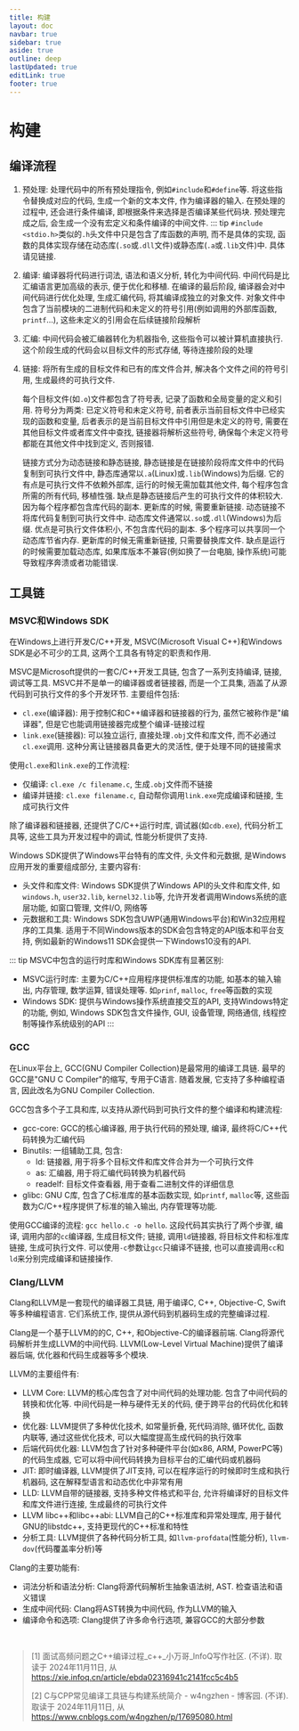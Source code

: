 ```yaml
---
title: 构建
layout: doc
navbar: true
sidebar: true
aside: true
outline: deep
lastUpdated: true
editLink: true
footer: true
---
```


# 构建

## 编译流程

1. 预处理: 处理代码中的所有预处理指令, 例如`#include`和`#define`等. 将这些指令替换成对应的代码, 生成一个新的文本文件, 作为编译器的输入. 在预处理的过程中, 还会进行条件编译, 即根据条件来选择是否编译某些代码块. 预处理完成之后, 会生成一个没有宏定义和条件编译的中间文件. 
    ::: tip
    `#include <stdio.h>`类似的`.h`头文件中只是包含了库函数的声明, 而不是具体的实现, 函数的具体实现存储在动态库(`.so`或`.dll`文件)或静态库(`.a`或`.lib`文件)中. 具体请见链接.
2. 编译: 编译器将代码进行词法, 语法和语义分析, 转化为中间代码. 中间代码是比汇编语言更加高级的表示, 便于优化和移植. 在编译的最后阶段, 编译器会对中间代码进行优化处理, 生成汇编代码, 将其编译成独立的对象文件. 对象文件中包含了当前模块的二进制代码和未定义的符号引用(例如调用的外部库函数, `printf`...), 这些未定义的引用会在后续链接阶段解析
3. 汇编: 中间代码会被汇编器转化为机器指令, 这些指令可以被计算机直接执行. 这个阶段生成的代码会以目标文件的形式存储, 等待连接阶段的处理
4. 链接: 将所有生成的目标文件和已有的库文件合并, 解决各个文件之间的符号引用, 生成最终的可执行文件. 

   每个目标文件(如`.o`)文件都包含了符号表, 记录了函数和全局变量的定义和引用. 符号分为两类: 已定义符号和未定义符号, 前者表示当前目标文件中已经实现的函数和变量, 后者表示的是当前目标文件中引用但是未定义的符号, 需要在其他目标文件或者库文件中查找, 链接器将解析这些符号, 确保每个未定义符号都能在其他文件中找到定义, 否则报错. 

   链接方式分为动态链接和静态链接, 静态链接是在链接阶段将库文件中的代码复制到可执行文件中, 静态库通常以`.a`(Linux)或`.lib`(Windows)为后缀. 它的有点是可执行文件不依赖外部库, 运行的时候无需加载其他文件, 每个程序包含所需的所有代码, 移植性强. 缺点是静态链接后产生的可执行文件的体积较大. 因为每个程序都包含库代码的副本. 更新库的时候, 需要重新链接. 动态链接不将库代码复制到可执行文件中. 动态库文件通常以`.so`或`.dll`(Windows)为后缀. 优点是可执行文件体积小, 不包含库代码的副本. 多个程序可以共享同一个动态库节省内存. 更新库的时候无需重新链接, 只需要替换库文件. 缺点是运行的时候需要加载动态库, 如果库版本不兼容(例如换了一台电脑, 操作系统)可能导致程序奔溃或者功能错误.

## 工具链

### MSVC和Windows SDK

在Windows上进行开发C/C++开发, MSVC(Microsoft Visual C++)和Windows SDK是必不可少的工具, 这两个工具各有特定的职责和作用.

MSVC是Microsoft提供的一套C/C++开发工具链, 包含了一系列支持编译, 链接, 调试等工具. MSVC并不是单一的编译器或者链接器, 而是一个工具集, 涵盖了从源代码到可执行文件的多个开发环节. 主要组件包括:

- `cl.exe`(编译器): 用于控制C和C++编译器和链接器的行为, 虽然它被称作是"编译器", 但是它也能调用链接器完成整个编译-链接过程
- `link.exe`(链接器): 可以独立运行, 直接处理`.obj`文件和库文件, 而不必通过`cl.exe`调用. 这种分离让链接器具备更大的灵活性, 便于处理不同的链接需求

使用`cl.exe`和`link.exe`的工作流程:

- 仅编译: `cl.exe /c filename.c`, 生成`.obj`文件而不链接
- 编译并链接: `cl.exe filename.c`, 自动帮你调用`link.exe`完成编译和链接, 生成可执行文件

除了编译器和链接器, 还提供了C/C++运行时库, 调试器(如`cdb.exe`), 代码分析工具等, 这些工具为开发过程中的调试, 性能分析提供了支持.

Windows SDK提供了Windows平台特有的库文件, 头文件和元数据, 是Windows应用开发的重要组成部分, 主要内容有:

- 头文件和库文件: Windows SDK提供了Windows API的头文件和库文件, 如`windows.h`, `user32.lib`, `kernel32.lib`等, 允许开发者调用Windows系统的底层功能, 如窗口管理, 文件I/O, 网络等
- 元数据和工具: Windows SDK包含UWP(通用Windows平台)和Win32应用程序的工具集. 适用于不同Windows版本的SDK会包含特定的API版本和平台支持, 例如最新的Windows11 SDK会提供一下Windows10没有的API.

::: tip
MSVC中包含的运行时库和Windows SDK库有显著区别:

- MSVC运行时库: 主要为C/C++应用程序提供标准库的功能, 如基本的输入输出, 内存管理, 数学运算, 错误处理等. 如`prinf`, `malloc`, `free`等函数的实现
- Windows SDK: 提供与Windows操作系统直接交互的API, 支持Windows特定的功能, 例如, Windows SDK包含文件操作, GUI, 设备管理, 网络通信, 线程控制等操作系统级别的API
:::

### GCC

在Linux平台上, GCC(GNU Compiler Collection)是最常用的编译工具链. 最早的GCC是"GNU C Compiler"的缩写, 专用于C语言. 随着发展, 它支持了多种编程语言, 因此改名为GNU Compiler Collection.

GCC包含多个子工具和库, 以支持从源代码到可执行文件的整个编译和构建流程:

- gcc-core: GCC的核心编译器, 用于执行代码的预处理, 编译, 最终将C/C++代码转换为汇编代码
- Binutils: 一组辅助工具, 包含:
    - ld: 链接器, 用于将多个目标文件和库文件合并为一个可执行文件
    - as: 汇编器, 用于将汇编代码转换为机器代码
    - readelf: 目标文件查看器, 用于查看二进制文件的详细信息
- glibc: GNU C库, 包含了C标准库的基本函数实现, 如`printf`, `malloc`等, 这些函数为C/C++程序提供了标准的输入输出, 内存管理等功能.

使用GCC编译的流程: `gcc hello.c -o hello`. 这段代码其实执行了两个步骤, 编译, 调用内部的`cc`编译器, 生成目标文件; 链接, 调用`ld`链接器, 将目标文件和标准库链接, 生成可执行文件. 可以使用`-c`参数让`gcc`只编译不链接, 也可以直接调用`cc`和`ld`来分别完成编译和链接操作.

### Clang/LLVM

Clang和LLVM是一套现代的编译器工具链, 用于编译C, C++, Objective-C, Swift等多种编程语言. 它们系统工作, 提供从源代码到机器码生成的完整编译过程.

Clang是一个基于LLVM的的C, C++, 和Objective-C的编译器前端. Clang将源代码解析并生成LLVM的中间代码. LLVM(Low-Level Virtual Machine)提供了编译器后端, 优化器和代码生成器等多个模块. 

LLVM的主要组件有:

- LLVM Core: LLVM的核心库包含了对中间代码的处理功能. 包含了中间代码的转换和优化等. 中间代码是一种与硬件无关的代码, 便于跨平台的代码优化和转换
- 优化器: LLVM提供了多种优化技术, 如常量折叠, 死代码消除, 循环优化, 函数内联等, 通过这些优化技术, 可以大幅度提高生成代码的执行效率
- 后端代码优化器: LLVM包含了针对多种硬件平台(如x86, ARM, PowerPC等)的代码生成器, 它可以将中间代码转换为目标平台的汇编代码或机器码
- JIT: 即时编译器, LLVM提供了JIT支持, 可以在程序运行的时候即时生成和执行机器码, 这在解释型语言和动态优化中非常有用
- LLD: LLVM自带的链接器, 支持多种文件格式和平台, 允许将编译好的目标文件和库文件进行连接, 生成最终的可执行文件
- LLVM libc++和libc++abi: LLVM自己的C++标准库和异常处理库, 用于替代GNU的libstdc++, 支持更现代的C++标准和特性
- 分析工具: LLVM提供了各种代码分析工具, 如`llvm-profdata`(性能分析), `llvm-dov`(代码覆盖率分析)等

Clang的主要功能有:

- 词法分析和语法分析: Clang将源代码解析生抽象语法树, AST. 检查语法和语义错误
- 生成中间代码: Clang将AST转换为中间代码, 作为LLVM的输入
- 编译命令和选项: Clang提供了许多命令行选项, 兼容GCC的大部分参数

<br>

> [1] 面试高频问题之C++编译过程_c++_小万哥_InfoQ写作社区. (不详). 取读于 2024年11月11日, 从 https://xie.infoq.cn/article/ebda02316941c2141fcc5c4b5
>
> [2] C与CPP常见编译工具链与构建系统简介 - w4ngzhen - 博客园. (不详). 取读于 2024年11月11日, 从 https://www.cnblogs.com/w4ngzhen/p/17695080.html